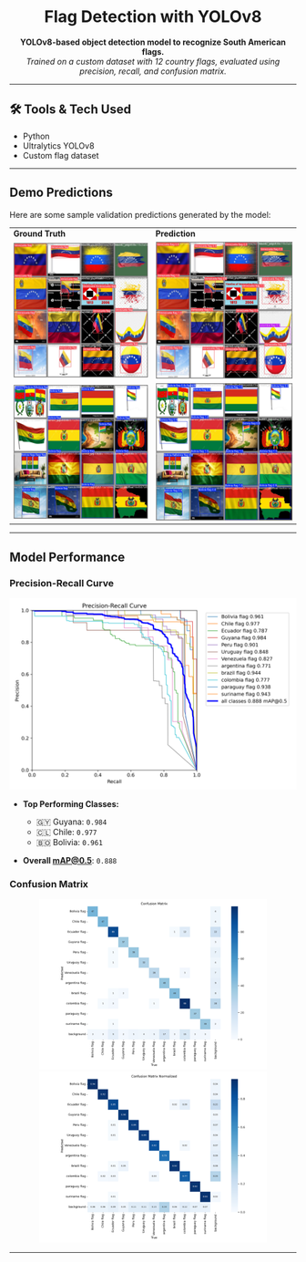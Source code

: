 <h1 align="center">Flag Detection with YOLOv8</h1>

<p align="center">
  <b>YOLOv8-based object detection model to recognize South American flags.</b><br>
  <i>Trained on a custom dataset with 12 country flags, evaluated using precision, recall, and confusion matrix.</i>
</p>



---


## 🛠️ Tools & Tech Used

- Python
- Ultralytics YOLOv8
- Custom flag dataset 

---

## Demo Predictions

Here are some sample validation predictions generated by the model:

<table>
<tr>
<td><b>Ground Truth</b></td>
<td><b>Prediction</b></td>
</tr>
<tr>
<td><img src="training-results/val_batch0_labels.jpg" width="300"/></td>
<td><img src="training-results/val_batch0_pred.jpg" width="300"/></td>
</tr>
<tr>
<td><img src="training-results/val_batch1_labels.jpg" width="300"/></td>
<td><img src="training-results/val_batch1_pred.jpg" width="300"/></td>
</tr>
</table>

---

## Model Performance

### Precision-Recall Curve

![PR Curve](training-results/PR_curve.png)

- **Top Performing Classes:**
  - 🇬🇾 Guyana: `0.984`
  - 🇨🇱 Chile: `0.977`
  - 🇧🇴 Bolivia: `0.961`

- **Overall mAP@0.5**: `0.888`

### Confusion Matrix

<p align="center">
  <img src="training-results/confusion_matrix.png" width="400"/>
  <img src="training-results/confusion_matrix_normalized.png" width="400"/>
</p>

---







